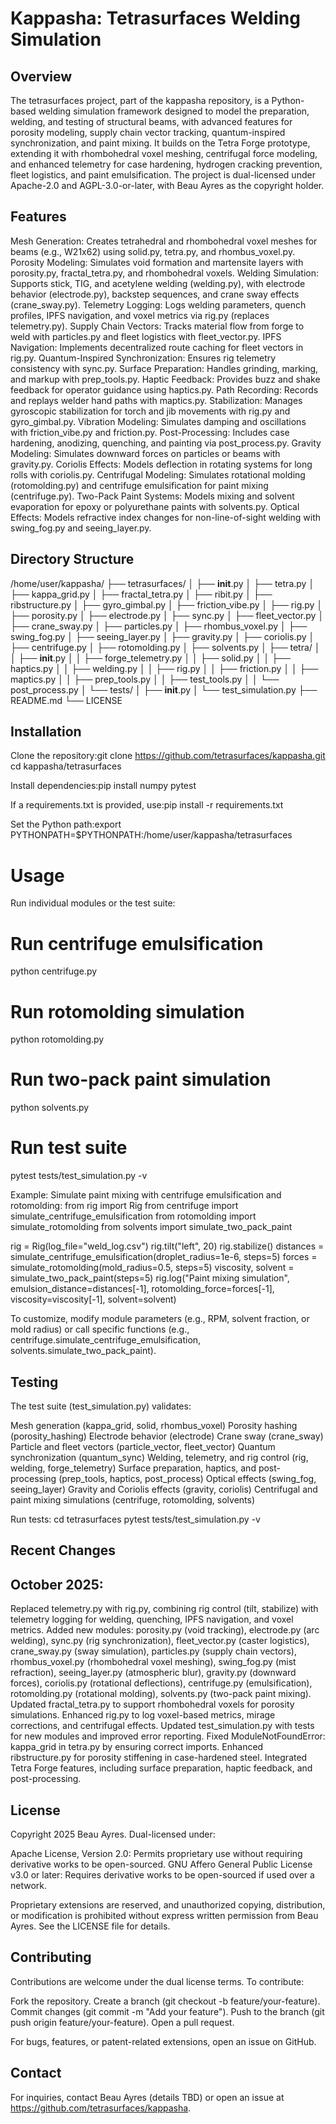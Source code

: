 # Kappasha: Tetrasurfaces Welding Simulation
## Overview
The tetrasurfaces project, part of the kappasha repository, is a Python-based welding simulation framework designed to model the preparation, welding, and testing of structural beams, with advanced features for porosity modeling, supply chain vector tracking, quantum-inspired synchronization, and paint mixing. It builds on the Tetra Forge prototype, extending it with rhombohedral voxel meshing, centrifugal force modeling, and enhanced telemetry for case hardening, hydrogen cracking prevention, fleet logistics, and paint emulsification. The project is dual-licensed under Apache-2.0 and AGPL-3.0-or-later, with Beau Ayres as the copyright holder.
## Features

Mesh Generation: Creates tetrahedral and rhombohedral voxel meshes for beams (e.g., W21x62) using solid.py, tetra.py, and rhombus_voxel.py.
Porosity Modeling: Simulates void formation and martensite layers with porosity.py, fractal_tetra.py, and rhombohedral voxels.
Welding Simulation: Supports stick, TIG, and acetylene welding (welding.py), with electrode behavior (electrode.py), backstep sequences, and crane sway effects (crane_sway.py).
Telemetry Logging: Logs welding parameters, quench profiles, IPFS navigation, and voxel metrics via rig.py (replaces telemetry.py).
Supply Chain Vectors: Tracks material flow from forge to weld with particles.py and fleet logistics with fleet_vector.py.
IPFS Navigation: Implements decentralized route caching for fleet vectors in rig.py.
Quantum-Inspired Synchronization: Ensures rig telemetry consistency with sync.py.
Surface Preparation: Handles grinding, marking, and markup with prep_tools.py.
Haptic Feedback: Provides buzz and shake feedback for operator guidance using haptics.py.
Path Recording: Records and replays welder hand paths with maptics.py.
Stabilization: Manages gyroscopic stabilization for torch and jib movements with rig.py and gyro_gimbal.py.
Vibration Modeling: Simulates damping and oscillations with friction_vibe.py and friction.py.
Post-Processing: Includes case hardening, anodizing, quenching, and painting via post_process.py.
Gravity Modeling: Simulates downward forces on particles or beams with gravity.py.
Coriolis Effects: Models deflection in rotating systems for long rolls with coriolis.py.
Centrifugal Modeling: Simulates rotational molding (rotomolding.py) and centrifuge emulsification for paint mixing (centrifuge.py).
Two-Pack Paint Systems: Models mixing and solvent evaporation for epoxy or polyurethane paints with solvents.py.
Optical Effects: Models refractive index changes for non-line-of-sight welding with swing_fog.py and seeing_layer.py.

## Directory Structure
/home/user/kappasha/
├── tetrasurfaces/
│   ├── __init__.py
│   ├── tetra.py
│   ├── kappa_grid.py
│   ├── fractal_tetra.py
│   ├── ribit.py
│   ├── ribstructure.py
│   ├── gyro_gimbal.py
│   ├── friction_vibe.py
│   ├── rig.py
│   ├── porosity.py
│   ├── electrode.py
│   ├── sync.py
│   ├── fleet_vector.py
│   ├── crane_sway.py
│   ├── particles.py
│   ├── rhombus_voxel.py
│   ├── swing_fog.py
│   ├── seeing_layer.py
│   ├── gravity.py
│   ├── coriolis.py
│   ├── centrifuge.py
│   ├── rotomolding.py
│   ├── solvents.py
│   ├── tetra/
│   │   ├── __init__.py
│   │   ├── forge_telemetry.py
│   │   ├── solid.py
│   │   ├── haptics.py
│   │   ├── welding.py
│   │   ├── rig.py
│   │   ├── friction.py
│   │   ├── maptics.py
│   │   ├── prep_tools.py
│   │   ├── test_tools.py
│   │   └── post_process.py
│   └── tests/
│       ├── __init__.py
│       └── test_simulation.py
├── README.md
└── LICENSE

## Installation

Clone the repository:git clone https://github.com/tetrasurfaces/kappasha.git
cd kappasha/tetrasurfaces


Install dependencies:pip install numpy pytest

If a requirements.txt is provided, use:pip install -r requirements.txt


Set the Python path:export PYTHONPATH=$PYTHONPATH:/home/user/kappasha/tetrasurfaces



# Usage
Run individual modules or the test suite:
# Run centrifuge emulsification
python centrifuge.py

# Run rotomolding simulation
python rotomolding.py

# Run two-pack paint simulation
python solvents.py

# Run test suite
pytest tests/test_simulation.py -v

Example: Simulate paint mixing with centrifuge emulsification and rotomolding:
from rig import Rig
from centrifuge import simulate_centrifuge_emulsification
from rotomolding import simulate_rotomolding
from solvents import simulate_two_pack_paint

rig = Rig(log_file="weld_log.csv")
rig.tilt("left", 20)
rig.stabilize()
distances = simulate_centrifuge_emulsification(droplet_radius=1e-6, steps=5)
forces = simulate_rotomolding(mold_radius=0.5, steps=5)
viscosity, solvent = simulate_two_pack_paint(steps=5)
rig.log("Paint mixing simulation", emulsion_distance=distances[-1], rotomolding_force=forces[-1], viscosity=viscosity[-1], solvent=solvent)

To customize, modify module parameters (e.g., RPM, solvent fraction, or mold radius) or call specific functions (e.g., centrifuge.simulate_centrifuge_emulsification, solvents.simulate_two_pack_paint).
## Testing
The test suite (test_simulation.py) validates:

Mesh generation (kappa_grid, solid, rhombus_voxel)
Porosity hashing (porosity_hashing)
Electrode behavior (electrode)
Crane sway (crane_sway)
Particle and fleet vectors (particle_vector, fleet_vector)
Quantum synchronization (quantum_sync)
Welding, telemetry, and rig control (rig, welding, forge_telemetry)
Surface preparation, haptics, and post-processing (prep_tools, haptics, post_process)
Optical effects (swing_fog, seeing_layer)
Gravity and Coriolis effects (gravity, coriolis)
Centrifugal and paint mixing simulations (centrifuge, rotomolding, solvents)

Run tests:
cd tetrasurfaces
pytest tests/test_simulation.py -v

## Recent Changes

## October 2025:
Replaced telemetry.py with rig.py, combining rig control (tilt, stabilize) with telemetry logging for welding, quenching, IPFS navigation, and voxel metrics.
Added new modules: porosity.py (void tracking), electrode.py (arc welding), sync.py (rig synchronization), fleet_vector.py (caster logistics), crane_sway.py (sway simulation), particles.py (supply chain vectors), rhombus_voxel.py (rhombohedral voxel meshing), swing_fog.py (mist refraction), seeing_layer.py (atmospheric blur), gravity.py (downward forces), coriolis.py (rotational deflections), centrifuge.py (emulsification), rotomolding.py (rotational molding), solvents.py (two-pack paint mixing).
Updated fractal_tetra.py to support rhombohedral voxels for porosity simulations.
Enhanced rig.py to log voxel-based metrics, mirage corrections, and centrifugal effects.
Updated test_simulation.py with tests for new modules and improved error reporting.
Fixed ModuleNotFoundError: kappa_grid in tetra.py by ensuring correct imports.
Enhanced ribstructure.py for porosity stiffening in case-hardened steel.
Integrated Tetra Forge features, including surface preparation, haptic feedback, and post-processing.



## License
Copyright 2025 Beau Ayres. Dual-licensed under:

Apache License, Version 2.0: Permits proprietary use without requiring derivative works to be open-sourced.
GNU Affero General Public License v3.0 or later: Requires derivative works to be open-sourced if used over a network.

Proprietary extensions are reserved, and unauthorized copying, distribution, or modification is prohibited without express written permission from Beau Ayres. See the LICENSE file for details.
## Contributing
Contributions are welcome under the dual license terms. To contribute:

Fork the repository.
Create a branch (git checkout -b feature/your-feature).
Commit changes (git commit -m "Add your feature").
Push to the branch (git push origin feature/your-feature).
Open a pull request.

For bugs, features, or patent-related extensions, open an issue on GitHub.
## Contact
For inquiries, contact Beau Ayres (details TBD) or open an issue at https://github.com/tetrasurfaces/kappasha.
